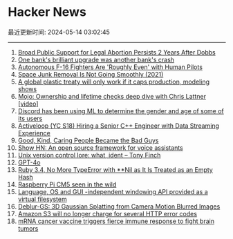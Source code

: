 # Hacker News

最近更新时间: 2024-05-14 03:02:45

--- 
1. [Broad Public Support for Legal Abortion Persists 2 Years After Dobbs](https://www.pewresearch.org/politics/2024/05/13/broad-public-support-for-legal-abortion-persists-2-years-after-dobbs/) 
2. [One bank's brilliant upgrade was another bank's crash](https://www.theregister.com/2024/05/13/who_me/) 
3. [Autonomous F-16 Fighters Are 'Roughly Even' with Human Pilots](https://nationalinterest.org/blog/buzz/autonomous-f-16-fighters-are-%E2%80%98roughly-even%E2%80%99-human-pilots-said-air-force-chief-210974) 
4. [Space Junk Removal Is Not Going Smoothly (2021)](https://www.scientificamerican.com/article/space-junk-removal-is-not-going-smoothly/) 
5. [A global plastic treaty will only work if it caps production, modeling shows](https://phys.org/news/2024-05-global-plastic-treaty-caps-production.html) 
6. [Mojo: Ownership and lifetime checks deep dive with Chris Lattner [video]](https://www.youtube.com/watch?v=9ag0fPMmYPQ) 
7. [Discord has been using ML to determine the gender and age of some of its users](https://twitter.com/DiscordPreviews/status/1790065494432608432) 
8. [Activeloop (YC S18) Hiring a Senior C++ Engineer with Data Streaming Experience](https://www.notion.so/activeloop/Careers-Activeloop-9dad048520b6452e8954830d61250c5a) 
9. [Good, Kind, Caring People Became the Bad Guys](https://www.okdoomer.io/thebadguys/) 
10. [Show HN: An open source framework for voice assistants](https://github.com/pipecat-ai/pipecat) 
11. [Unix version control lore: what, ident – Tony Finch](https://dotat.at/@/2024-05-13-what-ident.html) 
12. [GPT-4o](https://openai.com/index/hello-gpt-4o/) 
13. [Ruby 3.4, No More TypeError with **Nil as It Is Treated as an Empty Hash](https://blog.saeloun.com/2024/05/13/ruby-3-4-no-more-type-error-with-nil/) 
14. [Raspberry Pi CM5 seen in the wild](https://twitter.com/xoseperez/status/1790031351443341357) 
15. [Language, OS and GUI -independent windowing API provided as a virtual filesystem](https://www.fornaxis.org/forge/) 
16. [Deblur-GS: 3D Gaussian Splatting from Camera Motion Blurred Images](https://chaphlagical.icu/Deblur-GS/) 
17. [Amazon S3 will no longer charge for several HTTP error codes](https://aws.amazon.com/about-aws/whats-new/2024/05/amazon-s3-no-charge-http-error-codes/) 
18. [mRNA cancer vaccine triggers fierce immune response to fight brain tumors](https://ufhealth.org/news/2024/uf-developed-mrna-vaccine-triggers-fierce-immune-response-to-fight-malignant-brain-tumor) 
